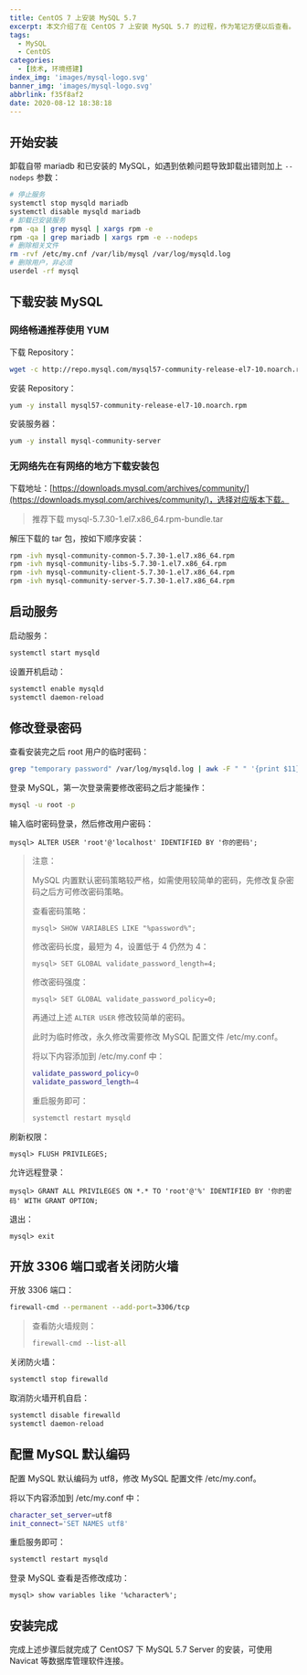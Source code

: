 ```yaml
---
title: CentOS 7 上安装 MySQL 5.7
excerpt: 本文介绍了在 CentOS 7 上安装 MySQL 5.7 的过程，作为笔记方便以后查看。
tags:
  - MySQL
  - CentOS
categories:
  - [技术, 环境搭建]
index_img: 'images/mysql-logo.svg'
banner_img: 'images/mysql-logo.svg'
abbrlink: f35f8af2
date: 2020-08-12 18:38:18
---
```



## 开始安装

卸载自带 mariadb 和已安装的 MySQL，如遇到依赖问题导致卸载出错则加上 `--nodeps` 参数：

```sh
# 停止服务
systemctl stop mysqld mariadb
systemctl disable mysqld mariadb
# 卸载已安装服务
rpm -qa | grep mysql | xargs rpm -e
rpm -qa | grep mariadb | xargs rpm -e --nodeps
# 删除相关文件
rm -rvf /etc/my.cnf /var/lib/mysql /var/log/mysqld.log
# 删除用户，非必须
userdel -rf mysql
```

## 下载安装 MySQL

### 网络畅通推荐使用 YUM

下载 Repository：

```sh
wget -c http://repo.mysql.com/mysql57-community-release-el7-10.noarch.rpm #  -c 断点续传
```

安装 Repository：

```sh
yum -y install mysql57-community-release-el7-10.noarch.rpm
```

安装服务器：

```sh
yum -y install mysql-community-server
```

### 无网络先在有网络的地方下载安装包

下载地址：[https://downloads.mysql.com/archives/community/](https://downloads.mysql.com/archives/community/)，选择对应版本下载。

> 推荐下载 mysql-5.7.30-1.el7.x86_64.rpm-bundle.tar

解压下载的 tar 包，按如下顺序安装：

```sh
rpm -ivh mysql-community-common-5.7.30-1.el7.x86_64.rpm
rpm -ivh mysql-community-libs-5.7.30-1.el7.x86_64.rpm
rpm -ivh mysql-community-client-5.7.30-1.el7.x86_64.rpm
rpm -ivh mysql-community-server-5.7.30-1.el7.x86_64.rpm
```

## 启动服务

启动服务：

```sh
systemctl start mysqld
```

设置开机启动：

```sh
systemctl enable mysqld
systemctl daemon-reload
```

## 修改登录密码

查看安装完之后 root 用户的临时密码：

```sh
grep "temporary password" /var/log/mysqld.log | awk -F " " '{print $11}' | awk 'END{print}'
```

登录 MySQL，第一次登录需要修改密码之后才能操作：

```sh
mysql -u root -p
```

输入临时密码登录，然后修改用户密码：

```mysql
mysql> ALTER USER 'root'@'localhost' IDENTIFIED BY '你的密码';
```

> 注意：
>
> MySQL 内置默认密码策略较严格，如需使用较简单的密码，先修改复杂密码之后方可修改密码策略。
>
> 查看密码策略：
>
> ```mysql
> mysql> SHOW VARIABLES LIKE "%password%";
> ```
>
> 修改密码长度，最短为 4，设置低于 4 仍然为 4：
>
> ```mysql
> mysql> SET GLOBAL validate_password_length=4;
> ```
>
> 修改密码强度：
>
> ```mysql
> mysql> SET GLOBAL validate_password_policy=0;
> ```
>
> 再通过上述 `ALTER USER` 修改较简单的密码。
>
> 此时为临时修改，永久修改需要修改 MySQL 配置文件 /etc/my.conf。
>
> 将以下内容添加到 /etc/my.conf 中：
>
> ```sh
> validate_password_policy=0
> validate_password_length=4
> ```
>
> 重启服务即可：
>
> ```sh
> systemctl restart mysqld 
> ```

刷新权限：

```mysql
mysql> FLUSH PRIVILEGES;
```

允许远程登录：

```mysql
mysql> GRANT ALL PRIVILEGES ON *.* TO 'root'@'%' IDENTIFIED BY '你的密码' WITH GRANT OPTION;
```

退出：

```mysql
mysql> exit
```

## 开放 3306 端口或者关闭防火墙

开放 3306 端口：

```sh
firewall-cmd --permanent --add-port=3306/tcp
```

> 查看防火墙规则：
>
> ```sh
> firewall-cmd --list-all
> ```

关闭防火墙：

```sh
systemctl stop firewalld
```

取消防火墙开机自启：

```sh
systemctl disable firewalld
systemctl daemon-reload
```

## 配置 MySQL 默认编码

配置 MySQL 默认编码为 utf8，修改 MySQL 配置文件 /etc/my.conf。

将以下内容添加到 /etc/my.conf 中：

```sh
character_set_server=utf8
init_connect='SET NAMES utf8'
```

重启服务即可：

```sh
systemctl restart mysqld 
```

登录 MySQL 查看是否修改成功：

```mysql
mysql> show variables like '%character%';
```

## 安装完成

完成上述步骤后就完成了 CentOS7 下 MySQL 5.7 Server 的安装，可使用 Navicat 等数据库管理软件连接。